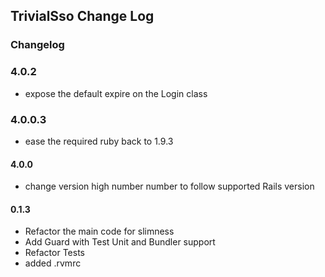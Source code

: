## TrivialSso Change Log ##
### Changelog ###

### 4.0.2
- expose the default expire on the Login class

### 4.0.0.3
- ease the required ruby back to 1.9.3

#### 4.0.0
- change version high number number to follow supported Rails version

#### 0.1.3 ####

- Refactor the main code for slimness
- Add Guard with Test Unit and Bundler support
- Refactor Tests
- added .rvmrc
